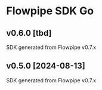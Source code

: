 # Flowpipe SDK Go

## v0.6.0 [tbd]

SDK generated from Flowpipe v0.7.x

## v0.5.0 [2024-08-13]

SDK generated from Flowpipe v0.7.x
